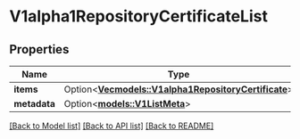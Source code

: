 # V1alpha1RepositoryCertificateList

## Properties

Name | Type | Description | Notes
------------ | ------------- | ------------- | -------------
**items** | Option<[**Vec<models::V1alpha1RepositoryCertificate>**](v1alpha1RepositoryCertificate.md)> |  | [optional]
**metadata** | Option<[**models::V1ListMeta**](v1ListMeta.md)> |  | [optional]

[[Back to Model list]](../README.md#documentation-for-models) [[Back to API list]](../README.md#documentation-for-api-endpoints) [[Back to README]](../README.md)


